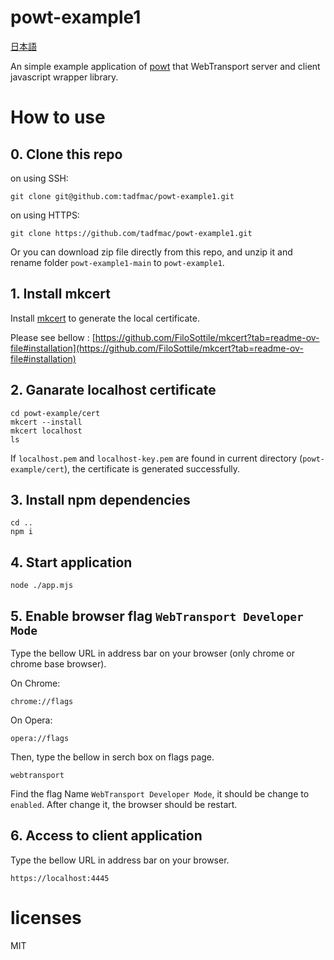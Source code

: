# powt-example1

[日本語](./ja/README.md)

An simple example application of [powt](https://github.com/tadfmac/powt) that WebTransport server and client javascript wrapper library.

# How to use

## 0. Clone this repo

on using SSH:
```
git clone git@github.com:tadfmac/powt-example1.git
```

on using HTTPS:
```
git clone https://github.com/tadfmac/powt-example1.git
```

Or you can download zip file directly from this repo, and unzip it and rename folder `powt-example1-main` to `powt-example1`.

## 1. Install mkcert

Install [mkcert](https://github.com/FiloSottile/mkcert) to generate the local certificate.

Please see bellow :
[https://github.com/FiloSottile/mkcert?tab=readme-ov-file#installation](https://github.com/FiloSottile/mkcert?tab=readme-ov-file#installation)

## 2. Ganarate localhost certificate

```
cd powt-example/cert
mkcert --install
mkcert localhost
ls
```

If `localhost.pem` and `localhost-key.pem` are found in current directory (`powt-example/cert`), the certificate is generated successfully.

## 3. Install npm dependencies

```
cd ..
npm i
```

## 4. Start application

```
node ./app.mjs
```

## 5. Enable browser flag `WebTransport Developer Mode`

Type the bellow URL in address bar on your browser (only chrome or chrome base browser).

On Chrome:
```
chrome://flags
```

On Opera:
```
opera://flags
```

Then, type the bellow in serch box on flags page.

```
webtransport
```

Find the flag Name `WebTransport Developer Mode`, it should be change to `enabled`.
After change it, the browser should be restart.

## 6. Access to client application

Type the bellow URL in address bar on your browser.

```
https://localhost:4445
```

# licenses

MIT



